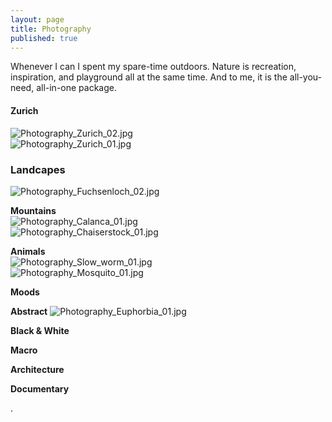 ```yaml
---
layout: page
title: Photography
published: true
---
```


Whenever I can I spent my spare-time outdoors. Nature is recreation, inspiration, and playground all at the same time. And to me, it is the all-you-need, all-in-one package.


#### Zurich
![Photography_Zurich_02.jpg]({{site.baseurl}}/img/Photography_Zurich_02.jpg)  
![Photography_Zurich_01.jpg]({{site.baseurl}}/img/Photography_Zurich_01.jpg)  

### Landcapes
![Photography_Fuchsenloch_02.jpg]({{site.baseurl}}/img/Photography_Fuchsenloch_02.jpg)  
  

**Mountains**  
![Photography_Calanca_01.jpg]({{site.baseurl}}/img/Photography_Calanca_01.jpg)  
![Photography_Chaiserstock_01.jpg]({{site.baseurl}}/img/Photography_Chaiserstock_01.jpg)  

**Animals**  
![Photography_Slow_worm_01.jpg]({{site.baseurl}}/img/Photography_Slow_worm_01.jpg)   
![Photography_Mosquito_01.jpg]({{site.baseurl}}/img/Photography_Mosquito_01.jpg)  

**Moods**



**Abstract**
![Photography_Euphorbia_01.jpg]({{site.baseurl}}/img/Photography_Euphorbia_01.jpg)  


**Black & White**



**Macro**



**Architecture**



**Documentary**





.
